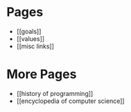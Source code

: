 # Pages
* [[goals]]
* [[values]]
* [[misc links]]

# More Pages
* [[history of programming]]
* [[encyclopedia of computer science]]
